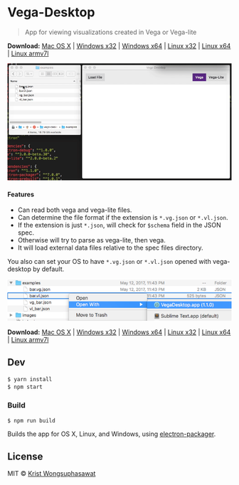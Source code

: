 # Vega-Desktop

> App for viewing visualizations created in Vega or Vega-lite

**Download:**
[Mac OS X](https://drive.google.com/open?id=0B3gNKxO3XU4dYS1VSG9KNnZydVU) |
[Windows x32](https://drive.google.com/open?id=0B3gNKxO3XU4dLVR2QVZxeEdsM0E) |
[Windows x64](https://drive.google.com/open?id=0B3gNKxO3XU4dVlZoSzdVTHdWeU0) |
[Linux x32](https://drive.google.com/open?id=0B3gNKxO3XU4dR3Bfa291ZXprZDA) |
[Linux x64](https://drive.google.com/open?id=0B3gNKxO3XU4dWE5maUlZX2pZNnc) |
[Linux armv7l](https://drive.google.com/open?id=0B3gNKxO3XU4dVDRnYUJiVkotdmc)

![Vega-Desktop](images/v1.0.0.gif)

#### Features

- Can read both vega and vega-lite files.
- Can determine the file format if the extension is `*.vg.json` or `*.vl.json`.
- If the extension is just `*.json`, will check for `$schema` field in the JSON spec.
- Otherwise will try to parse as vega-lite, then vega.
- It will load external data files relative to the spec files directory.

You also can set your OS to have `*.vg.json` or `*.vl.json` opened with vega-desktop by default.

![Open files with vega-desktop](images/open_with.png)

**Download:**
[Mac OS X](https://drive.google.com/open?id=0B3gNKxO3XU4dYS1VSG9KNnZydVU) |
[Windows x32](https://drive.google.com/open?id=0B3gNKxO3XU4dLVR2QVZxeEdsM0E) |
[Windows x64](https://drive.google.com/open?id=0B3gNKxO3XU4dVlZoSzdVTHdWeU0) |
[Linux x32](https://drive.google.com/open?id=0B3gNKxO3XU4dR3Bfa291ZXprZDA) |
[Linux x64](https://drive.google.com/open?id=0B3gNKxO3XU4dWE5maUlZX2pZNnc) |
[Linux armv7l](https://drive.google.com/open?id=0B3gNKxO3XU4dVDRnYUJiVkotdmc)

## Dev

```bash
$ yarn install
$ npm start
```

### Build

```
$ npm run build
```

Builds the app for OS X, Linux, and Windows, using [electron-packager](https://github.com/electron-userland/electron-packager).


## License

MIT © [Krist Wongsuphasawat](http://kristw.yellowpigz.com)
